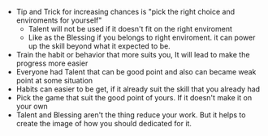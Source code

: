 - Tip and Trick for increasing chances is "pick the right choice and enviroments for yourself"
	- Talent will not be used if it doesn't fit on the right enviroment 
	- Like as the Blessing if you belongs to right enviroment. it can power up the skill beyond what it expected to be.
- Train the habit or behavior that more suits you, It will lead to make the progress more easier
- Everyone had Talent that can be good point and also can became weak point at some situation
- Habits can easier to be get, if it already suit the skill that you already had
- Pick the game that suit the good point of yours. If it doesn't make it on your own
- Talent and Blessing aren't the thing reduce your work. But it helps to create the image of how you should dedicated for it.